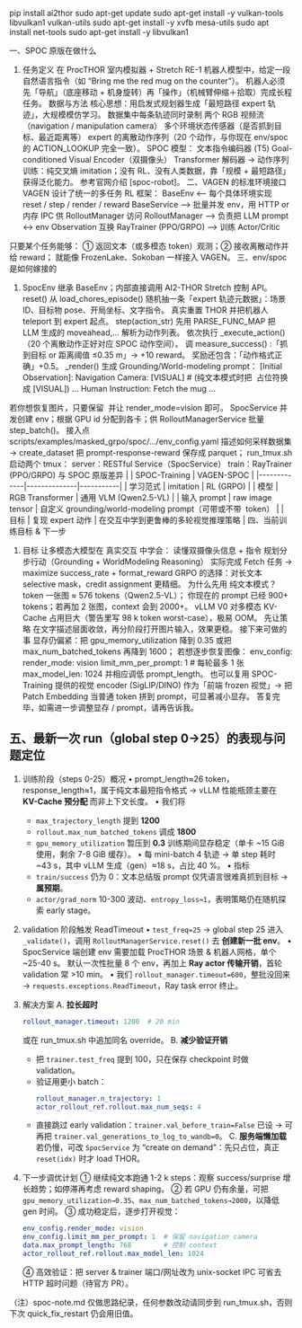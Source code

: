pip install ai2thor
sudo apt-get update
sudo apt-get install -y vulkan-tools libvulkan1 vulkan-utils
sudo apt-get install -y xvfb mesa-utils
sudo apt install net-tools
sudo apt-get install -y libvulkan1


一、SPOC 原版在做什么
1. 任务定义
在 ProcTHOR 室内模拟器 + Stretch RE-1 机器人模型中，给定一段自然语言指令（如 “Bring me the red mug on the counter”）。
机器人必须先「导航」（底座移动 + 机身旋转）再「操作」（机械臂伸缩＋拾取）完成长程任务。
数据与方法
核心思想：用启发式规划器生成「最短路径 expert 轨迹」，大规模模仿学习。
数据集中每条轨迹同时录制
两个 RGB 视频流（navigation / manipulation camera）
多个环境状态传感器（是否抓到目标、最近距离等）
expert 的离散动作序列（20 个动作，与你现在 env/spoc 的 ACTION_LOOKUP 完全一致）。
SPOC 模型：
文本指令编码器 (T5)
Goal-conditioned Visual Encoder（双摄像头）
Transformer 解码器 → 动作序列
训练：纯交叉熵 imitation；没有 RL、没有人类数据，靠「规模 + 最短路径」获得泛化能力。
参考官网介绍 [spoc-robot]。
二、VAGEN 的标准环境接口
VAGEN 设计了统一的多任务 RL 框架：
BaseEnv  <—— 每个具体环境实现 reset / step / render / reward
BaseService ——> 批量并发 env，用 HTTP or 内存 IPC 供 RolloutManager 访问
RolloutManager ——> 负责把 LLM prompt <-> env Observation 互换
RayTrainer (PPO/GRPO) ——> 训练 Actor/Critic

只要某个任务能够：
① 返回文本（或多模态 token）观测；② 接收离散动作并给 reward；
就能像 FrozenLake、Sokoban 一样接入 VAGEN。
三、env/spoc 是如何嫁接的
1. SpocEnv
继承 BaseEnv；内部直接调用 AI2-THOR Stretch 控制 API。
reset()
从 load_chores_episode() 随机抽一条「expert 轨迹元数据」：场景 ID、目标物 pose、开局坐标、文字指令。
真实重置 THOR 并把机器人 teleport 到 expert 起点。
step(action_str)
先用 PARSE_FUNC_MAP 把 LLM 生成的 <answer>moveahead,...</answer> 解析为动作列表。
依次执行 _execute_action()（20 个离散动作正好对应 SPOC 动作空间）。
调 measure_success() :「抓到目标 or 距离阈值 ≤0.35 m」→ +10 reward。
奖励还包含：「动作格式正确」+0.5。
_render()
生成 Grounding/World-modeling prompt：
       [Initial Observation]:
       Navigation Camera:
       [VISUAL]           # (纯文本模式时把 <image> 占位符换成 [VISUAL])
       ...
       Human Instruction: Fetch the mug ...

若你想恢复图片，只要保留 <image> 并让 render_mode=vision 即可。
SpocService
并发创建 env；根据 GPU id 分配到各卡；供 RolloutManagerService 批量 step_batch()。
接入点
scripts/examples/masked_grpo/spoc/.../env_config.yaml 描述如何采样数据集 → create_dataset 把 prompt-response-reward 保存成 parquet；
run_tmux.sh 启动两个 tmux：
server：RESTful Service（SpocService）
train：RayTrainer (PPO/GRPO)
与 SPOC 原版差异
| | SPOC-Training | VAGEN-SPOC |
|-------------|--------------|-----------|
| 学习范式 | imitation | RL (GRPO) |
| 模型 | RGB Transformer | 通用 VLM (Qwen2.5-VL) |
| 输入 prompt | raw image tensor | 自定义 grounding/world-modeling prompt（可带或不带 <image> token） |
| 目标 | 复现 expert 动作 | 在交互中学到更鲁棒的多轮视觉推理策略 |
四、当前训练目标 & 下一步
1. 目标
让多模态大模型在 真实交互 中学会：
读懂双摄像头信息 + 指令
规划分步行动（Grounding + WorldModeling Reasoning）
实际完成 Fetch 任务 → maximize success_rate + format_reward
GRPO 的选择：对长文本 selective mask，credit assignment 更精细。
为什么先用 纯文本模式？
<image> token 一张图 ≈ 576 tokens（Qwen2.5-VL）；
你现在的 prompt 已经 900+ tokens；若再加 2 张图，context 会到 2000+。
vLLM V0 对多模态 KV-Cache 占用巨大（警告里写 98 k token worst-case），极易 OOM。
先让策略 在文字描述层面收敛，再分阶段打开图片输入，效果更稳。
接下来可做的事
显存仍偏紧：把 gpu_memory_utilization 降到 0.35 或把 max_num_batched_tokens 再降到 1600；
若想逐步恢复图像：
     env_config:
       render_mode: vision
       limit_mm_per_prompt: 1   # 每轮最多 1 张 <image>
       max_model_len: 1024
并相应调低 prompt_length。
也可以复用 SPOC-Training 提供的视觉 encoder (SigLIP/DINO) 作为「前端 frozen 视觉」→ 把 Patch Embedding 当普通 token 拼到 prompt，可显著减小显存。
答复完毕，如需进一步调整显存 / prompt，请再告诉我。

五、最新一次 run（global step 0→25）的表现与问题定位
--------------------------------------------------
1. 训练阶段（steps 0-25）概况
   • prompt_length≈26 token，response_length≈1，属于纯文本最短指令格式 → vLLM 性能瓶颈主要在 **KV-Cache 预分配** 而非上下文长度。
   • 我们将
     - `max_trajectory_length` 提到 **1200**
     - `rollout.max_num_batched_tokens` 调成 **1800**
     - `gpu_memory_utilization` 暂压到 **0.3**
     训练期间显存稳定（单卡 ~15 GiB 使用，剩余 7-8 GiB 缓存）。
   • 每 mini-batch 4 轨迹 → 单 step 耗时 ~43 s，其中 vLLM 生成（gen）≈18 s，占比 40 %。
   • 指标
     - `train/success` 仍为 0：文本总结版 prompt 仅凭语言很难真抓到目标 → **属预期**。
     - `actor/grad_norm` 10-300 波动、`entropy_loss≈1`，表明策略仍在随机探索 early stage。

2. validation 阶段触发 ReadTimeout
   • `test_freq=25` → global step 25 进入 `_validate()`，调用 `RolloutManagerService.reset()` 去 **创建新一批 env**。
   • SpocService 端创建 env 需要加载 ProcTHOR 场景 & 机器人网格，单个 ~25-40 s。
     默认一次性批量 8 个 env，再加上 **Ray actor 传输开销**，首轮 validation 常 >10 min。
   • 我们 `rollout_manager.timeout=600`，整批没回来 → `requests.exceptions.ReadTimeout`，Ray task error 终止。

3. 解决方案
   A. **拉长超时**
      ```yaml
      rollout_manager.timeout: 1200  # 20 min
      ```
      或在 run_tmux.sh 中追加同名 override。
   B. **减少验证开销**
      - 把 `trainer.test_freq` 提到 100，只在保存 checkpoint 时做 validation。
      - 验证用更小 batch：
        ```yaml
        rollout_manager.n_trajectory: 1
        actor_rollout_ref.rollout.max_num_seqs: 4
        ```
      - 直接跳过 early validation：`trainer.val_before_train=False` 已设 → 可再把 `trainer.val_generations_to_log_to_wandb=0`。
   C. **服务端懒加载**
      若仍慢，可改 `SpocService` 为 “create on demand”：先只占位，真正 `reset(idx)` 时才 load THOR。

4. 下一步调优计划
   ① 继续纯文本跑通 1-2 k steps：观察 success/surprise 增长趋势；如停滞再考虑 reward shaping。
   ② 若 GPU 仍有余量，可把 `gpu_memory_utilization→0.35`、`max_num_batched_tokens→2000`，以降低 gen 时间。
   ③ 成功稳定后，逐步打开视觉：
      ```yaml
      env_config.render_mode: vision
      env_config.limit_mm_per_prompt: 1  # 保留 navigation camera
      data.max_prompt_length: 768        # 控制 context
      actor_rollout_ref.rollout.max_model_len: 1024
      ```
   ④ 高效验证：把 server & trainer 端口/网址改为 unix-socket IPC 可省去 HTTP 超时问题（待官方 PR）。

（注）spoc-note.md 仅做思路纪录，任何参数改动请同步到 run_tmux.sh，否则下次 quick_fix_restart 仍会用旧值。